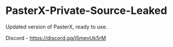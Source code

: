 
# PasterX-Private-Source-Leaked

Updated version of PasterX, ready to use.

Discord - https://discord.gg/j5mevUk5rM
                                                    